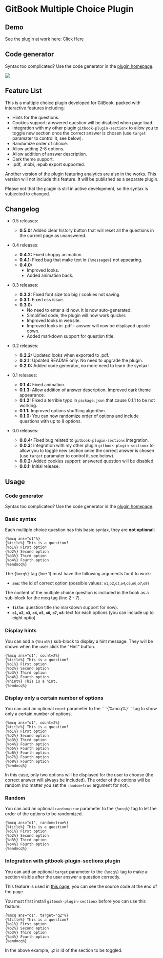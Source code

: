 GitBook Multiple Choice Plugin
===

## Demo

See the plugin at work here: [Click Here](http://ymcatar.gitbooks.io/gitbook-test/content/testing_mcqx.html)

## Code generator

Syntax too complicated? Use the code generator in the [plugin homepage](http://ymcatar.github.io/gitbook-plugin-mcqx/).

![](http://i.imgur.com/AD1C50h.gif)

## Feature List

This is a multiple choice plugin developed for GitBook, packed with interactive features including:

* Hints for the questions.
* Cookies support: answered question will be disabled when page load.
* Integration with my other plugin ```gitbook-plugin-sectionx``` to allow you to toggle new section once the correct answer is chosen (use ```target``` paramater to control it, see below).
* Randomize order of choice.
* Allow adding 2-8 options.
* Allow addition of answer description.
* Dark theme support.
* .pdf, .mobi, .epub export supported.

Another version of the plugin featuring analytics are also in the works. This version will not include this feature. It will be published as a separate plugin.

Please not that the plugin is still in active development, so the syntax is subjected to changed.

## Changelog

* 0.5 releases:
	* **0.5.0:** Added clear history button that will reset all the questions in the current page as unanswered.

* 0.4 releases:
	* **0.4.2:** Fixed choppy animation.
	* **0.4.1:** Fixed bug that make text in ```{%message%}``` not appearing.
	* **0.4.0:**
		* Improved looks.
		* Added animation back.


* 0.3 releases:
	* **0.3.2:** Fixed font size too big / cookies not saving.
	* **0.3.1:** Fixed css issue.
	* **0.3.0:**
		* No need to enter a id now. It is now auto-generated.
		* Simplified code, the plugin will now work quicker.
		* Improved looks in website.
		* Improved looks in .pdf - answer will now be displayed upside down.
		* Added markdown support for question title.


* 0.2 releases:
	* **0.2.2:** Updated looks when exported to .pdf.
	* **0.2.1:** Updated README only. No need to upgrade the plugin.
	* **0.2.0:** Added code generator, no more need to learn the syntax!


* 0.1 releases:
	* **0.1.4:** Fixed animation.
	* **0.1.3:** Allow addition of answer description. Improved dark theme appearance.
	* **0.1.2:** Fixed a terrible typo in ```package.json``` that cause 0.1.1 to be not working.
	* **0.1.1:** Improved options shuffling algorithm.
	* **0.1.0:** You can now randomize order of options and include questions with up to 8 options.


* 0.0 releases:
	* **0.0.4:** Fixed bug related to ```gitbook-plugin-sectionx``` integration.
	* **0.0.3:** Integration with my other plugin ```gitbook-plugin-sectionx``` to allow you to toggle new section once the correct answer is chosen (use ```target``` paramater to control it, see below).
	* **0.0.2:** Added cookies support: answered question will be disabled.
	* **0.0.1:** Initial release.

## Usage

### Code generator

Syntax too complicated? Use the code generator in the [plugin homepage](http://ymcatar.github.io/gitbook-plugin-mcqx/).

### Basic syntax

Each multiple choice question has this basic syntax, they are **not optional**:

```
{%mcq ans="o1"%}
{%title%} This is a question?
{%o1%} First option
{%o2%} Second option
{%o3%} Third option
{%o4%} Fourth option
{%endmcq%}
```

The ```{%mcq%}``` tag (line 1) must have the following arguments for it to work:

* **```ans```**: the id of correct option (possible values: ```o1```,```o2```,```o3```,```o4```,```o5```,```o6```,```o7```,```o8```)

The content of the multiple choice question is included in the book as a sub-block for the mcq tag (line 2 - 7).

* **```title```**: question title (no markdown support for now).
* **```o1```, ```o2```, ```o3```, ```o4```, ```o5```, ```o6```, ```o7```, ```o8```**: text for each options (you can include up to eight optio).

### Display hints

You can add a ```{%hint%}``` sub-block to display a hint message. They will be shown when the user click the "Hint" button.

```
{%mcq ans="o1", count=2%}
{%title%} This is a question?
{%o1%} First option
{%o2%} Second option
{%o3%} Third option
{%o4%} Fourth option
{%hint%} This is a hint.
{%endmcq%}
```

### Display only a certain number of options

You can add an optional ```count``` parameter to the ````{%mcq%}``` tag to show only a certain number of options.

```
{%mcq ans="o1", count=2%}
{%title%} This is a question?
{%o1%} First option
{%o2%} Second option
{%o3%} Third option
{%o4%} Fourth option
{%o5%} Fourth option
{%o6%} Fourth option
{%o7%} Fourth option
{%o8%} Fourth option
{%endmcq%}
```

In this case, only two options will be displayed for the user to choose (the correct answer will always be included). The order of the options will be random (no matter you set the ```random=true``` argument for not).

### Random

You can add an optional ```random=true``` parameter to the ```{%mcq%}``` tag to let the order of the options to be randomized.

```
{%mcq ans="o1", random=true%}
{%title%} This is a question?
{%o1%} First option
{%o2%} Second option
{%o3%} Third option
{%o4%} Fourth option
{%endmcq%}
```

### Integration with gitbook-plugin-sectionx plugin

You can add an optional ```target``` parameter to the ```{%mcq%}``` tag to make a section visible after the user answer a question correctly.

This feature is used in [this page](http://ymcatar.gitbooks.io/gitbook-test/content/testing_mcqx.html), you can see the source code at the end of the page.

You must first install ```gitbook-plugin-sectionx``` before you can use this feature.

```
{%mcq ans="o1", target="q2"%}
{%title%} This is a question?
{%o1%} First option
{%o2%} Second option
{%o3%} Third option
{%o4%} Fourth option
{%endmcq%}
```

In the above example, ```q2``` is id of the section to be toggled.
